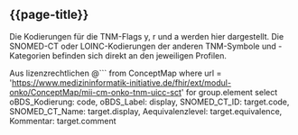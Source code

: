 ## {{page-title}}

Die Kodierungen für die TNM-Flags y, r und a werden hier dargestellt. Die SNOMED-CT oder LOINC-Kodierungen der anderen TNM-Symbole und -Kategorien befinden sich direkt an den jeweiligen Profilen. 

Aus lizenzrechtlichen 
@```
from ConceptMap 
where url = 'https://www.medizininformatik-initiative.de/fhir/ext/modul-onko/ConceptMap/mii-cm-onko-tnm-uicc-sct' 
    for group.element
        select 
            oBDS_Kodierung: code, 
            oBDS_Label: display, 
            SNOMED_CT_ID: target.code, 
            SNOMED_CT_Name: target.display, 
            Aequivalenzlevel: target.equivalence, 
            Kommentar: target.comment  
```